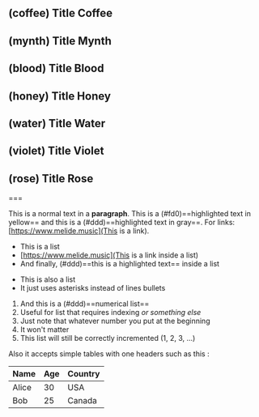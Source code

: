 ## (coffee) Title Coffee
## (mynth) Title Mynth
## (blood) Title Blood
## (honey) Title Honey
## (water) Title Water
## (violet) Title Violet
## (rose) Title Rose

===

This is a normal text in a **paragraph**. This is a (#fd0)==highlighted text in yellow== and this is a (#ddd)==highlighted text in gray==. For links: [https://www.melide.music](This is a link).

- This is a list
- [https://www.melide.music](This is a link inside a list)
- And finally, (#ddd)==this is a highlighted text== inside a list

* This is also a list
* It just uses asterisks instead of lines bullets

1. And this is a (#ddd)==numerical list==
2. Useful for list that requires indexing *or something else*
4. Just note that whatever number you put at the beginning
6. It won't matter
0. This list will still be correctly incremented (1, 2, 3, ...)

Also it accepts simple tables with one headers such as this :

| Name  | Age | Country |
| ----- | --- | ------- |
| Alice | 30  | USA     |
| Bob   | 25  | Canada  |